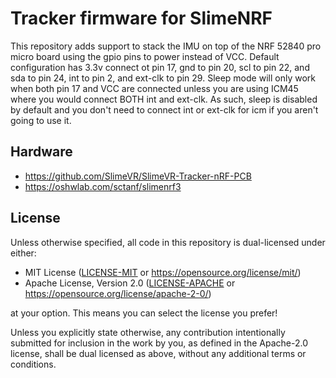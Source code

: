 # Tracker firmware for SlimeNRF

This repository adds support to stack the IMU on top of the NRF 52840 pro micro board using the gpio pins to power instead of VCC. Default configuration has 3.3v connect ot pin 17, gnd to pin 20, scl to pin 22, and sda to pin 24, int to pin 2, and ext-clk to pin 29. Sleep mode will only work when both pin 17 and VCC are connected unless you are using ICM45 where you would connect BOTH int and ext-clk. As such, sleep is disabled by default and you don't need to connect int or ext-clk for icm if you aren't going to use it.


## Hardware
- https://github.com/SlimeVR/SlimeVR-Tracker-nRF-PCB
- https://oshwlab.com/sctanf/slimenrf3

## License
Unless otherwise specified, all code in this repository is dual-licensed under either:

- MIT License ([LICENSE-MIT](LICENSE-MIT) or https://opensource.org/license/mit/)
- Apache License, Version 2.0 ([LICENSE-APACHE](LICENSE-APACHE) or https://opensource.org/license/apache-2-0/)

at your option. This means you can select the license you prefer!

Unless you explicitly state otherwise, any contribution intentionally submitted for
inclusion in the work by you, as defined in the Apache-2.0 license, shall be dual
licensed as above, without any additional terms or conditions.
